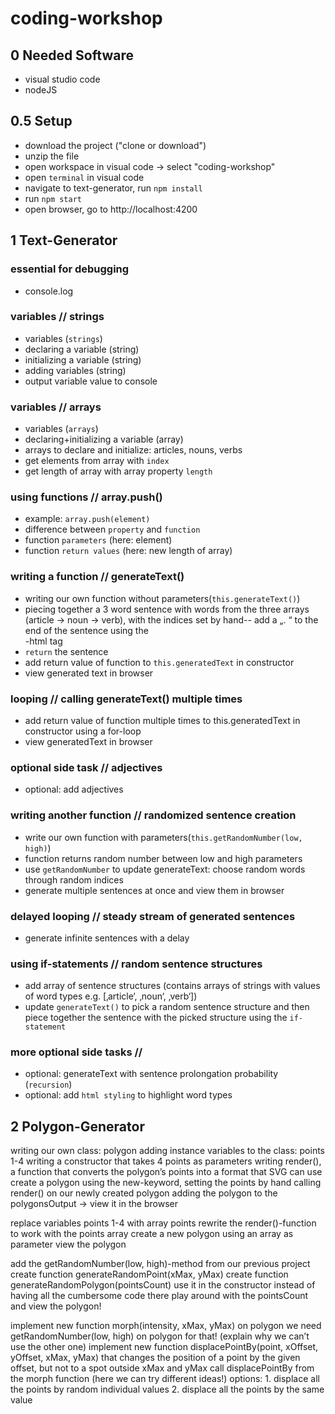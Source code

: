 # coding-workshop

## 0 Needed Software

- visual studio code
- nodeJS

## 0.5 Setup

- download the project ("clone or download")
- unzip the file
- open workspace in visual code -> select "coding-workshop"
- open `terminal` in visual code
- navigate to text-generator, run `npm install`
- run `npm start`
- open browser, go to http://localhost:4200

## 1 Text-Generator

### essential for debugging
- console.log

### variables // strings
- variables (`strings`)
- declaring a variable (string)
- initializing a variable (string)
- adding variables (string)
- output variable value to console

### variables // arrays
- variables (`arrays`)
- declaring+initializing a variable (array)
- arrays to declare and initialize: articles, nouns, verbs
- get elements from array with `index`
- get length of array with array property `length`

### using functions // array.push()
- example: `array.push(element)`
- difference between `property` and `function`
- function `parameters` (here: element)
- function `return values` (here: new length of array)

### writing a function // generateText()
- writing our own function without parameters(`this.generateText()`)
- piecing together a 3 word sentence with words from the three arrays (article -> noun -> verb), with the indices set by hand-- add a „. “ to the end of the sentence using the <br>-html tag
- `return` the sentence
- add return value of function to `this.generatedText` in constructor
- view generated text in browser

### looping // calling generateText() multiple times
- add return value of function multiple times to this.generatedText in constructor using a for-loop
- view generatedText in browser

### optional side task // adjectives
- optional: add adjectives

### writing another function // randomized sentence creation
- write our own function with parameters(`this.getRandomNumber(low, high)`)
- function returns random number between low and high parameters
- use `getRandomNumber` to update generateText: choose random words through random indices
- generate multiple sentences at once and view them in browser

### delayed looping // steady stream of generated sentences
- generate infinite sentences with a delay

### using if-statements // random sentence structures
- add array of sentence structures (contains arrays of strings with values of word types e.g. [‚article‘, ‚noun‘, ‚verb‘])
- update `generateText()` to pick a random sentence structure and then piece together the sentence with the picked structure using the `if-statement`

###  more optional side tasks // 
- optional: generateText with sentence prolongation probability (`recursion`)
- optional: add `html styling` to highlight word types

## 2 Polygon-Generator

writing our own class: polygon
adding instance variables to the class: points 1-4
writing a constructor that takes 4 points as parameters
writing render(), a function that converts the polygon’s points into a format that SVG can use
create a polygon using the new-keyword, setting the points by hand
calling render() on our newly created polygon
adding the polygon to the polygonsOutput -> view it in the browser

replace variables points 1-4 with array points
rewrite the render()-function to work with the points array
create a new polygon using an array as parameter
view the polygon

add the getRandomNumber(low, high)-method from our previous project
create function generateRandomPoint(xMax, yMax)
create function generateRandomPolygon(pointsCount)
use it in the constructor instead of having all the cumbersome code there
play around with the pointsCount and view the polygon!

implement new function morph(intensity, xMax, yMax) on polygon
we need getRandomNumber(low, high) on polygon for that! (explain why we can’t use the other one)
implement new function displacePointBy(point, xOffset, yOffset, xMax, yMax) that changes the position of a point by the given offset, but not to a spot outside xMax and yMax
call displacePointBy from the morph function (here we can try different ideas!)
options: 1. displace all the points by random individual values 2. displace all the points by the same value
